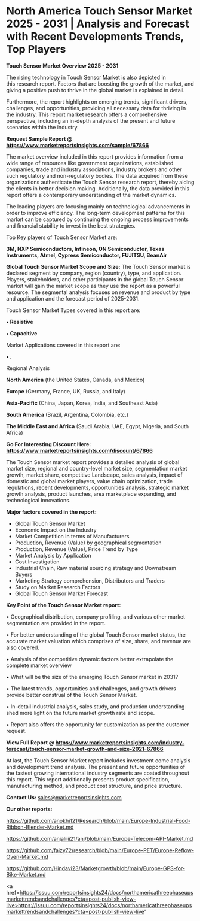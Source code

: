# North America Touch Sensor Market 2025 - 2031 | Analysis and Forecast with Recent Developments Trends, Top Players

<Strong> Touch Sensor Market Overview 2025 - 2031</strong>

The rising technology in Touch Sensor Market is also depicted in this research report. Factors that are boosting the growth of the market, and giving a positive push to thrive in the global market is explained in detail.

Furthermore, the report highlights on emerging trends, significant drivers, challenges, and opportunities, providing all necessary data for thriving in the industry. This report market research offers a comprehensive perspective, including an in-depth analysis of the present and future scenarios within the industry.

<strong>Request Sample Report @ <a href=https://www.marketreportsinsights.com/sample/67866>https://www.marketreportsinsights.com/sample/67866</a></strong>

The market overview included in this report provides information from a wide range of resources like government organizations, established companies, trade and industry associations, industry brokers and other such regulatory and non-regulatory bodies. The data acquired from these organizations authenticate the Touch Sensor research report, thereby aiding the clients in better decision making. Additionally, the data provided in this report offers a contemporary understanding of the market dynamics.

The leading players are focusing mainly on technological advancements in order to improve efficiency. The long-term development patterns for this market can be captured by continuing the ongoing process improvements and financial stability to invest in the best strategies.

Top Key players of Touch Sensor Market are:

<strong>3M, NXP Semiconductors, Infineon, ON Semiconductor, Texas Instruments, Atmel, Cypress Semiconductor, FUJITSU, BeanAir</strong>

<strong><b>Global Touch Sensor Market Scope and Size:</b></strong>
The Touch Sensor market is declared segment by company, region (country), type, and application. Players, stakeholders, and other participants in the global Touch Sensor market will gain the market scope as they use the report as a powerful resource. The segmental analysis focuses on revenue and product by type and application and the forecast period of 2025-2031.

Touch Sensor Market Types covered in this report are:

<strong>• Resistive

• Capacitive</strong>

Market Applications covered in this report are:

<strong>• .</strong> 

Regional Analysis

<strong>North America</strong> (the United States, Canada, and Mexico)

<strong>Europe</strong> (Germany, France, UK, Russia, and Italy)

<strong>Asia-Pacific</strong> (China, Japan, Korea, India, and Southeast Asia)

<strong>South America</strong> (Brazil, Argentina, Colombia, etc.)

<strong>The Middle East and Africa</strong> (Saudi Arabia, UAE, Egypt, Nigeria, and South Africa)

<strong>Go For Interesting Discount Here: <a href=https://www.marketreportsinsights.com/discount/67866>https://www.marketreportsinsights.com/discount/67866</a></strong>

The Touch Sensor market report provides a detailed analysis of global market size, regional and country-level market size, segmentation market growth, market share, competitive Landscape, sales analysis, impact of domestic and global market players, value chain optimization, trade regulations, recent developments, opportunities analysis, strategic market growth analysis, product launches, area marketplace expanding, and technological innovations.

<strong><b>Major factors covered in the report:</b></strong>
<ul>
  <li>Global Touch Sensor Market </li>
  <li>Economic Impact on the Industry</li>
  <li>Market Competition in terms of Manufacturers</li>
  <li>Production, Revenue (Value) by geographical segmentation</li>
  <li>Production, Revenue (Value), Price Trend by Type</li>
  <li>Market Analysis by Application</li>
  <li>Cost Investigation</li>
  <li>Industrial Chain, Raw material sourcing strategy and Downstream Buyers</li>
  <li>Marketing Strategy comprehension, Distributors and Traders</li>
  <li>Study on Market Research Factors</li>
  <li>Global Touch Sensor Market Forecast</li>
</ul>

<strong><b>Key Point of the Touch Sensor Market report:</b></strong>

• Geographical distribution, company profiling, and various other market segmentation are provided in the report.

• For better understanding of the global Touch Sensor market status, the accurate market valuation which comprises of size, share, and revenue are also covered.

• Analysis of the competitive dynamic factors better extrapolate the complete market overview

• What will be the size of the emerging Touch Sensor market in 2031?

• The latest trends, opportunities and challenges, and growth drivers provide better construal of the Touch Sensor Market.

• In-detail industrial analysis, sales study, and production understanding shed more light on the future market growth rate and scope.

• Report also offers the opportunity for customization as per the customer request.

<strong><b>View Full Report @ <a href=https://www.marketreportsinsights.com/industry-forecast/touch-sensor-market-growth-and-size-2021-67866>https://www.marketreportsinsights.com/industry-forecast/touch-sensor-market-growth-and-size-2021-67866</a></b></strong>


At last, the Touch Sensor Market report includes investment come analysis and development trend analysis. The present and future opportunities of the fastest growing international industry segments are coated throughout this report. This report additionally presents product specification, manufacturing method, and product cost structure, and price structure.

<strong>Contact Us:</strong>
sales@marketreportsinsights.com

<strong>Our other reports:</strong>

<a href=https://github.com/anokhi121/Research/blob/main/Europe-Industrial-Food-Ribbon-Blender-Market.md>https://github.com/anokhi121/Research/blob/main/Europe-Industrial-Food-Ribbon-Blender-Market.md</a>

<a href=https://github.com/anjaliiii21/anj/blob/main/Europe-Telecom-API-Market.md>https://github.com/anjaliiii21/anj/blob/main/Europe-Telecom-API-Market.md</a>

<a href=https://github.com/faizy72/research/blob/main/Europe-PET/Europe-Reflow-Oven-Market.md>https://github.com/faizy72/research/blob/main/Europe-PET/Europe-Reflow-Oven-Market.md</a>

<a href=https://github.com/Hindavi23/Marketgrowth/blob/main/Europe-GPS-for-Bike-Market.md>https://github.com/Hindavi23/Marketgrowth/blob/main/Europe-GPS-for-Bike-Market.md</a>

<a href=https://issuu.com/reportsinsights24/docs/northamericathreephaseupsmarkettrendsandchallenges?cta=post-publish-view-live>https://issuu.com/reportsinsights24/docs/northamericathreephaseupsmarkettrendsandchallenges?cta=post-publish-view-live</a>"
